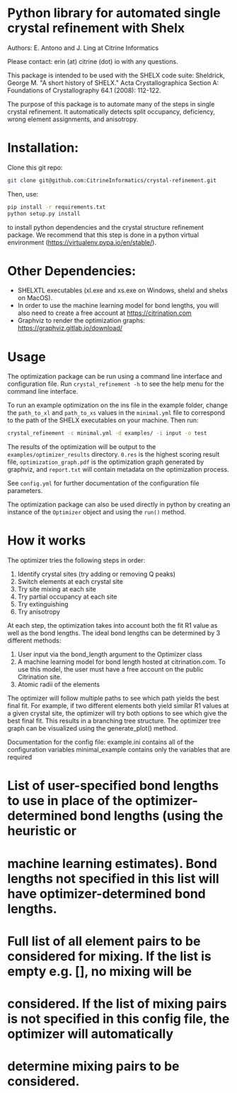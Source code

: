 # Python library for automated single crystal refinement with Shelx

Authors: E. Antono and J. Ling at Citrine Informatics

Please contact: erin (at) citrine (dot) io with any questions.

This package is intended to be used with the SHELX code suite:
Sheldrick, George M. "A short history of SHELX." Acta Crystallographica Section A: Foundations of Crystallography 64.1 (2008): 112-122.

The purpose of this package is to automate many of the steps in single crystal refinement.  It
automatically detects split occupancy, deficiency, wrong element assignments, and anisotropy.

# Installation:

Clone this git repo:
```sh
git clone git@github.com:CitrineInformatics/crystal-refinement.git
```
Then, use:
```sh
pip install -r requirements.txt
python setup.py install
```
to install python dependencies and the crystal structure refinement package. We recommend that this step is done in a
python virtual environment (https://virtualenv.pypa.io/en/stable/).

# Other Dependencies:

- SHELXTL executables (xl.exe and xs.exe on Windows, shelxl and shelxs on MacOS).
- In order to use the machine learning model for bond lengths, you will also need to create a free account at
https://citrination.com
- Graphviz to render the optimization graphs: https://graphviz.gitlab.io/download/

# Usage
The optimization package can be run using a command line interface and configuration file. Run `crystal_refinement -h`
to see the help menu for the command line interface.

To run an example optimization on the ins file in the example folder, change the `path_to_xl` and `path_to_xs` values
in the `minimal.yml` file to correspond to the path of the SHELX executables on your machine. Then run:
```sh
crystal_refinement -c minimal.yml -d examples/ -i input -o test
```
The results of the optimization will be output to the `examples/optimizer_results` directory. `0.res` is the highest
scoring result file, `optimization_graph.pdf` is the optimization graph generated by graphviz, and `report.txt` will
contain metadata on the optimization process.

See `config.yml` for further documentation of the configuration file parameters.

The optimization package can also be used directly in python by creating an instance of the `Optimizer` object and
using the `run()` method.

# How it works

The optimizer tries the following steps in order:
1) Identify crystal sites (try adding or removing Q peaks)
2) Switch elements at each crystal site
3) Try site mixing at each site
4) Try partial occupancy at each site
5) Try extinguishing
6) Try anisotropy 

At each step, the optimization takes into account both the fit R1 value as well as the bond lengths.
The ideal bond lengths can be determined by 3 different methods:
1) User input via the bond_length argument to the Optimizer class
2) A machine learning model for bond length hosted at citrination.com.  To use this model, the user must have a free account on the public Citrination site.
3) Atomic radii of the elements

The optimizer will follow multiple paths to see which path yields the best final fit.  For example, if two different elements both yield similar R1 values at a given crystal site, the optimizer will try both options to see which give the best final fit.  This results in a branching tree structure.
The optimizer tree graph can be visualized using the generate_plot() method.

Documentation for the config file:
example.ini contains all of the configuration variables
minimal_example contains only the variables that are required

# List of user-specified bond lengths to use in place of the optimizer-determined bond lengths (using the heuristic or
# machine learning estimates). Bond lengths not specified in this list will have optimizer-determined bond lengths.

# Full list of all element pairs to be considered for mixing. If the list is empty e.g. [], no mixing will be
# considered. If the list of mixing pairs is not specified in this config file, the optimizer will automatically
# determine mixing pairs to be considered.